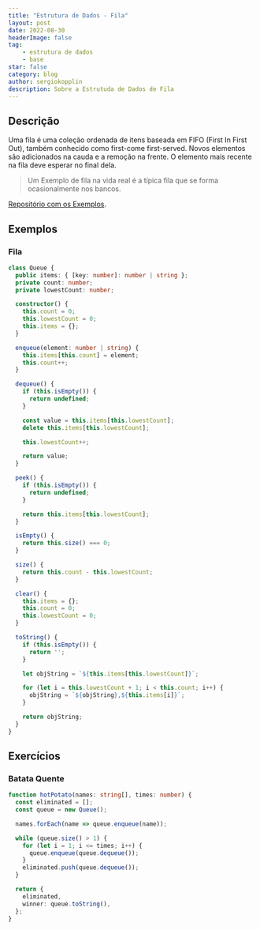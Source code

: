 ```yaml
---
title: "Estrutura de Dados - Fila"
layout: post
date: 2022-08-30
headerImage: false
tag:
    - estrutura de dados
    - base
star: false
category: blog
author: sergiokopplin
description: Sobre a Estrutuda de Dados de Fila
---
```


## Descrição

Uma fila é uma coleção ordenada de itens baseada em FIFO (First In First Out), também conhecido como first-come first-served. Novos elementos são adicionados na cauda e a remoção na frente. O elemento mais recente na fila deve esperar no final dela.

> Um Exemplo de fila na vida real é a típica fila que se forma ocasionalmente nos bancos.

[Repositório com os Exemplos](https://github.com/sergiokopplin/livro-estrutura-de-dados-e-algoritmos-js).

## Exemplos

### Fila

```ts
class Queue {
  public items: { [key: number]: number | string };
  private count: number;
  private lowestCount: number;

  constructor() {
    this.count = 0;
    this.lowestCount = 0;
    this.items = {};
  }

  enqueue(element: number | string) {
    this.items[this.count] = element;
    this.count++;
  }

  dequeue() {
    if (this.isEmpty()) {
      return undefined;
    }

    const value = this.items[this.lowestCount];
    delete this.items[this.lowestCount];

    this.lowestCount++;

    return value;
  }

  peek() {
    if (this.isEmpty()) {
      return undefined;
    }

    return this.items[this.lowestCount];
  }

  isEmpty() {
    return this.size() === 0;
  }

  size() {
    return this.count - this.lowestCount;
  }

  clear() {
    this.items = {};
    this.count = 0;
    this.lowestCount = 0;
  }

  toString() {
    if (this.isEmpty()) {
      return '';
    }

    let objString = `${this.items[this.lowestCount]}`;

    for (let i = this.lowestCount + 1; i < this.count; i++) {
      objString = `${objString},${this.items[i]}`;
    }

    return objString;
  }
}
```

## Exercícios

### Batata Quente

```ts
function hotPotato(names: string[], times: number) {
  const eliminated = [];
  const queue = new Queue();

  names.forEach(name => queue.enqueue(name));

  while (queue.size() > 1) {
    for (let i = 1; i <= times; i++) {
      queue.enqueue(queue.dequeue());
    }
    eliminated.push(queue.dequeue());
  }

  return {
    eliminated,
    winner: queue.toString(),
  };
}
```
